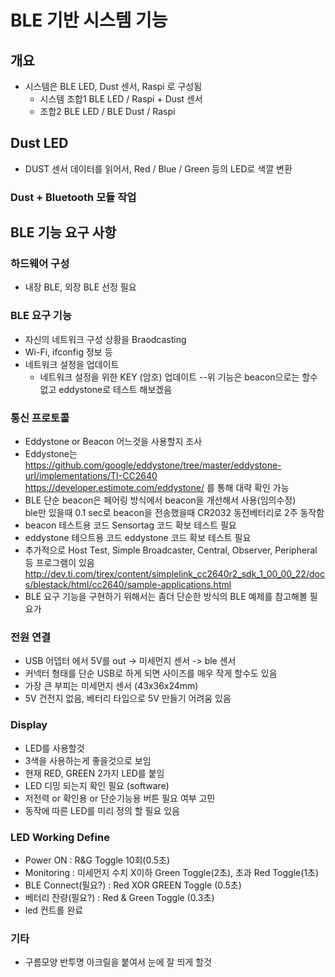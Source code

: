 # BLE 기반 시스템 기능  
## 개요
- 시스템은 BLE LED, Dust 센서, Raspi 로 구성됨
  - 시스템 조합1 BLE LED / Raspi + Dust 센서
  - 조합2 BLE LED / BLE Dust / Raspi 

## Dust LED
  - DUST 센서 데이터를 읽어서, Red / Blue / Green 등의 LED로 색깔 변환
  
### Dust + Bluetooth 모듈 작업 

## BLE 기능 요구 사항
### 하드웨어 구성
- 내장 BLE, 외장 BLE 선정 필요

### BLE 요구 기능
- 자신의 네트워크 구성 상황을 Braodcasting
- Wi-Fi, ifconfig 정보 등
- 네트워크 설정을 업데이트 
  - 네트워크 설정을 위한 KEY (암호) 업데이트
--위 기능은 beacon으로는 할수 없고 eddystone로 테스트 해보겠음
  
### 통신 프로토콜 
- Eddystone or Beacon 어느것을 사용할지 조사
- Eddystone는<br>
    https://github.com/google/eddystone/tree/master/eddystone-url/implementations/TI-CC2640 
    https://developer.estimote.com/eddystone/ 를 통해 대략 확인 가능
- BLE 단순 beacon은 페어링 방식에서 beacon을 개선해서 사용(임의수정)<br>
    ble만 있을때 0.1 sec로 beacon을 전송했을때 CR2032 동전베터리로 2주 동작함
- beacon 테스트용 코드 Sensortag 코드 확보 테스트 필요
- eddystone 테으트용 코드 eddystone 코드 확보 테스트 필요
- 추가적으로 Host Test, Simple Broadcaster, Central, Observer, Peripheral 등 프로그램이 있음<br>
   http://dev.ti.com/tirex/content/simplelink_cc2640r2_sdk_1_00_00_22/docs/blestack/html/cc2640/sample-applications.html
- BLE 요구 기능을 구현하기 위해서는 좀더 단순한 방식의 BLE 예제를 참고해볼 필요가 

### 전원 연결
- USB 어뎁터 에서 5V를 out -> 미세먼지 센서 -> ble 센서
- 커넥터 형태를 단순 USB로 하게 되면 사이즈를 매우 작게 할수도 있음
- 가장 큰 부피는 미세먼지 센서 (43x36x24mm)
- 5V 건전지 없음, 베터리 타입으로 5V 만들기 어려움 있음

### Display
- LED를 사용할것
- 3색을 사용하는게 좋을것으로 보임
- 현재 RED, GREEN 2가지 LED를 붙임
- LED 디밍 되는지 확인 필요 (software)
- 저전력 or 확인용 or 단순기능용 버튼 필요 여부 고민
- 동작에 따른 LED를 미리 정의 할 필요 있음

### LED Working Define
- Power ON : R&G Toggle 10회(0.5초)
- Monitoring : 미세먼지 수치 X이하 Green Toggle(2초), 초과 Red Toggle(1초) 
- BLE Connect(필요?) : Red XOR GREEN Toggle (0.5초)
- 베터리 잔량(필요?) : Red & Green Toggle (0.3초)
- led 컨트롤 완료

### 기타
- 구름모양 반투명 아크릴을 붙여서 눈에 잘 띄게 할것
